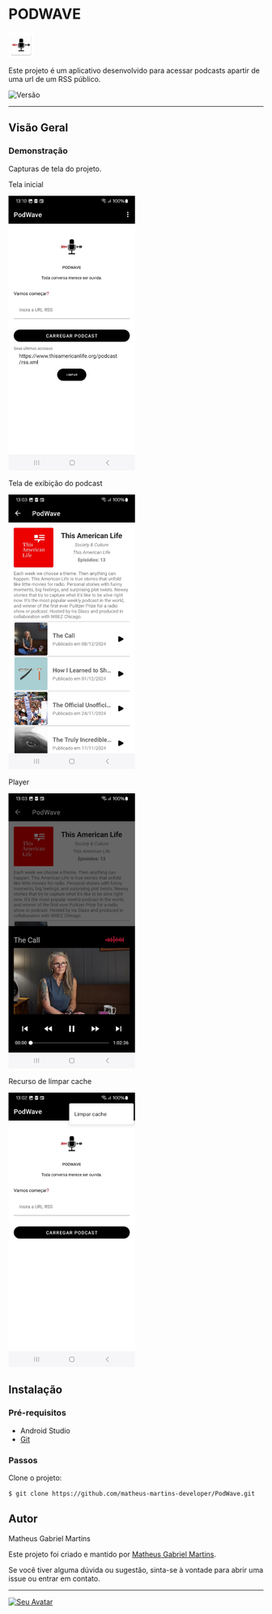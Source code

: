# PODWAVE
<p align="start"> <img src="https://github.com/matheus-martins-developer/PodWave/blob/0467f9c7392af4cef2564af95d63e00ca532a123/app/src/main/res/mipmap-xxxhdpi/ic_launcher.webp" alt="logo" width="50"/> </p>
Este projeto é um aplicativo desenvolvido para acessar podcasts apartir de uma url de um RSS público. 
<p>
  <img src="https://img.shields.io/badge/Versão-1.0.0-blue" alt="Versão" />
</p>

---

## Visão Geral

### Demonstração
Capturas de tela do projeto.

Tela inicial

<img src="https://github.com/matheus-martins-developer/PodWave/blob/0a03200b8dc8254a6954c278b097d75eb378e888/app/src/main/res/pictures/screen_main.jpg" alt="Tela inicial" width="250"/>

Tela de exibição do podcast

<img src="https://github.com/matheus-martins-developer/PodWave/blob/0a03200b8dc8254a6954c278b097d75eb378e888/app/src/main/res/pictures/screen_podcast_activity.jpg" alt="Tela de exibição do podcast" width="250"/>

Player

<img src="https://github.com/matheus-martins-developer/PodWave/blob/0a03200b8dc8254a6954c278b097d75eb378e888/app/src/main/res/pictures/screen_player.jpg" alt="Player" width="250"/>

Recurso de limpar cache

<img src="https://github.com/matheus-martins-developer/PodWave/blob/0a03200b8dc8254a6954c278b097d75eb378e888/app/src/main/res/pictures/screen_clear_cash.jpg" alt="Recurso de limpar cache" width="250"/>

## Instalação

### Pré-requisitos
- Android Studio
- [Git](https://git-scm.com/)

### Passos
Clone o projeto:
```bash
$ git clone https://github.com/matheus-martins-developer/PodWave.git
```
## Autor

Matheus Gabriel Martins

Este projeto foi criado e mantido por [Matheus Gabriel Martins](https://github.com/matheus-martins-developer).

Se você tiver alguma dúvida ou sugestão, sinta-se à vontade para abrir uma issue ou entrar em contato.

---

[![Seu Avatar](https://avatars.githubusercontent.com/u/106721349?v=4)](https://github.com/matheus-martins-developer)
